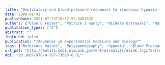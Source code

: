 ```yaml
---
title: "Ventilatory and blood pressure responses to isocapnic hypoxia in OSA patients."
date: 2008-01-01
publishDate: 2021-07-23T18:07:52.348189Z
authors: ["Glen E Foster", "Patrick J Hanly", "Michele Ostrowski", "Marc J Poulin"]
publication_types: ["2"]
abstract: ""
featured: false
publication: "*Advances in experimental medicine and biology*"
tags: ["Reference Values", "Polysomnography", "Hypoxia", "Blood Pressure", "Humans", "Adult", "Male", "Sleep Apnea", "Obstructive", "Cardiovascular Physiological Phenomena", "Respiratory Mechanics", "Continuous Positive Airway Pressure", "Body Mass Index", "Monitoring", "Physiologic"]
url_pdf: "http://eutils.ncbi.nlm.nih.gov/entrez/eutils/elink.fcgi?dbfrom=pubmed&id=18085318&retmode=ref&cmd=prlinks"
doi: "10.1007/978-0-387-73693-8_81"
---
```


